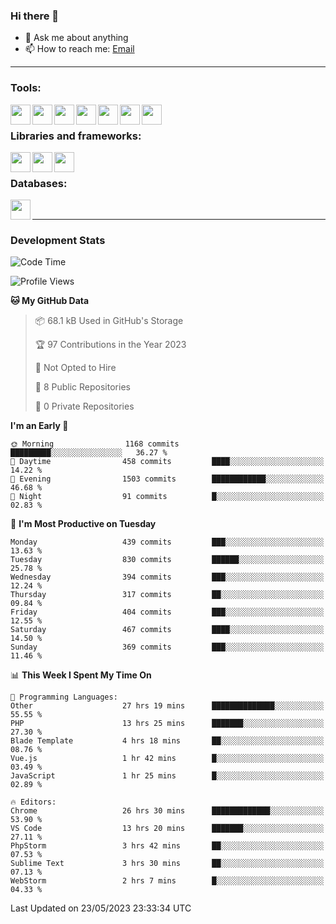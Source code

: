 ### Hi there 👋

- 💬 Ask me about anything
- 📫 How to reach me: [Email]

---

### Tools:
<img align='left' height="32" width="32" src="https://cdn.jsdelivr.net/npm/simple-icons@4.8.0/icons/phpstorm.svg" />
<img align='left' height="32" width="32" src="https://cdn.jsdelivr.net/npm/simple-icons@4.8.0/icons/webstorm.svg" />
<img align='left' height="32" width="32" src="https://cdn.jsdelivr.net/npm/simple-icons@4.8.0/icons/visualstudiocode.svg" />
<img align='left' height="32" width="32" src="https://cdn.jsdelivr.net/npm/simple-icons@4.8.0/icons/sublimetext.svg" />
<img align='left' height="32" width="32" src="https://cdn.jsdelivr.net/npm/simple-icons@4.8.0/icons/laragon.svg" />
<img align='left' height="32" width="32" src="https://cdn.jsdelivr.net/npm/simple-icons@4.8.0/icons/docker.svg" />
<img align='left' height="32" width="32" src="https://cdn.jsdelivr.net/npm/simple-icons@4.8.0/icons/amazonaws.svg" />
<br>

### Libraries and frameworks:
<img align='left' height="32" width="32" src="https://cdn.jsdelivr.net/npm/simple-icons@4.8.0/icons/laravel.svg" />
<img align='left' height="32" width="32" src="https://cdn.jsdelivr.net/npm/simple-icons@4.8.0/icons/vue-dot-js.svg" />
<img align='left' height="32" width="32" src="https://cdn.jsdelivr.net/npm/simple-icons@4.8.0/icons/jquery.svg" />
<br>

### Databases:
<img align='left' height="32" width="32" src="https://cdn.jsdelivr.net/npm/simple-icons@4.8.0/icons/mysql.svg" />
<br>

---
### Development Stats
<!--START_SECTION:waka-->
![Code Time](http://img.shields.io/badge/Code%20Time-1%2C640%20hrs%2045%20mins-blue)

![Profile Views](http://img.shields.io/badge/Profile%20Views-6-blue)

**🐱 My GitHub Data** 

> 📦 68.1 kB Used in GitHub's Storage 
 > 
> 🏆 97 Contributions in the Year 2023
 > 
> 🚫 Not Opted to Hire
 > 
> 📜 8 Public Repositories 
 > 
> 🔑 0 Private Repositories 
 > 
**I'm an Early 🐤** 

```text
🌞 Morning                1168 commits        █████████░░░░░░░░░░░░░░░░   36.27 % 
🌆 Daytime                458 commits         ████░░░░░░░░░░░░░░░░░░░░░   14.22 % 
🌃 Evening                1503 commits        ████████████░░░░░░░░░░░░░   46.68 % 
🌙 Night                  91 commits          █░░░░░░░░░░░░░░░░░░░░░░░░   02.83 % 
```
📅 **I'm Most Productive on Tuesday** 

```text
Monday                   439 commits         ███░░░░░░░░░░░░░░░░░░░░░░   13.63 % 
Tuesday                  830 commits         ██████░░░░░░░░░░░░░░░░░░░   25.78 % 
Wednesday                394 commits         ███░░░░░░░░░░░░░░░░░░░░░░   12.24 % 
Thursday                 317 commits         ██░░░░░░░░░░░░░░░░░░░░░░░   09.84 % 
Friday                   404 commits         ███░░░░░░░░░░░░░░░░░░░░░░   12.55 % 
Saturday                 467 commits         ████░░░░░░░░░░░░░░░░░░░░░   14.50 % 
Sunday                   369 commits         ███░░░░░░░░░░░░░░░░░░░░░░   11.46 % 
```


📊 **This Week I Spent My Time On** 

```text
💬 Programming Languages: 
Other                    27 hrs 19 mins      ██████████████░░░░░░░░░░░   55.55 % 
PHP                      13 hrs 25 mins      ███████░░░░░░░░░░░░░░░░░░   27.30 % 
Blade Template           4 hrs 18 mins       ██░░░░░░░░░░░░░░░░░░░░░░░   08.76 % 
Vue.js                   1 hr 42 mins        █░░░░░░░░░░░░░░░░░░░░░░░░   03.49 % 
JavaScript               1 hr 25 mins        █░░░░░░░░░░░░░░░░░░░░░░░░   02.89 % 

🔥 Editors: 
Chrome                   26 hrs 30 mins      █████████████░░░░░░░░░░░░   53.90 % 
VS Code                  13 hrs 20 mins      ███████░░░░░░░░░░░░░░░░░░   27.11 % 
PhpStorm                 3 hrs 42 mins       ██░░░░░░░░░░░░░░░░░░░░░░░   07.53 % 
Sublime Text             3 hrs 30 mins       ██░░░░░░░░░░░░░░░░░░░░░░░   07.13 % 
WebStorm                 2 hrs 7 mins        █░░░░░░░░░░░░░░░░░░░░░░░░   04.33 % 
```


 Last Updated on 23/05/2023 23:33:34 UTC
<!--END_SECTION:waka-->

[huyviet]: https://huyviet.vn/
[EMAIl]: https://mail.google.com/mail/u/0/?fs=1&tf=cm&source=mailto&to=huynguyenviet0110@gmail.com
